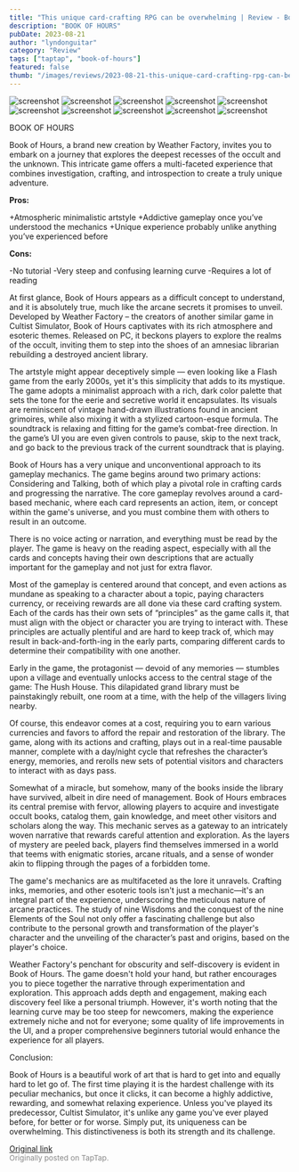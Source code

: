 ```yaml
---
title: "This unique card-crafting RPG can be overwhelming | Review - Book of Hours"
description: "BOOK OF HOURS"
pubDate: 2023-08-21
author: "lyndonguitar"
category: "Review"
tags: ["taptap", "book-of-hours"]
featured: false
thumb: "/images/reviews/2023-08-21-this-unique-card-crafting-rpg-can-be-overwhelming--review---book-of-hours-0.avif"
---
```


<div class="gallery">
  <img src="/images/reviews/2023-08-21-this-unique-card-crafting-rpg-can-be-overwhelming--review---book-of-hours-0.avif" alt="screenshot" />
  <img src="/images/reviews/2023-08-21-this-unique-card-crafting-rpg-can-be-overwhelming--review---book-of-hours-1.avif" alt="screenshot" />
  <img src="/images/reviews/2023-08-21-this-unique-card-crafting-rpg-can-be-overwhelming--review---book-of-hours-2.avif" alt="screenshot" />
  <img src="/images/reviews/2023-08-21-this-unique-card-crafting-rpg-can-be-overwhelming--review---book-of-hours-3.avif" alt="screenshot" />
  <img src="/images/reviews/2023-08-21-this-unique-card-crafting-rpg-can-be-overwhelming--review---book-of-hours-4.avif" alt="screenshot" />
  <img src="/images/reviews/2023-08-21-this-unique-card-crafting-rpg-can-be-overwhelming--review---book-of-hours-5.avif" alt="screenshot" />
  <img src="/images/reviews/2023-08-21-this-unique-card-crafting-rpg-can-be-overwhelming--review---book-of-hours-6.avif" alt="screenshot" />
  <img src="/images/reviews/2023-08-21-this-unique-card-crafting-rpg-can-be-overwhelming--review---book-of-hours-7.avif" alt="screenshot" />
  <img src="/images/reviews/2023-08-21-this-unique-card-crafting-rpg-can-be-overwhelming--review---book-of-hours-8.avif" alt="screenshot" />
  <img src="/images/reviews/2023-08-21-this-unique-card-crafting-rpg-can-be-overwhelming--review---book-of-hours-9.avif" alt="screenshot" />
</div>

BOOK OF HOURS

Book of Hours, a brand new creation by Weather Factory, invites you to embark on a journey that explores the deepest recesses of the occult and the unknown. This intricate game offers a multi-faceted experience that combines investigation, crafting, and introspection to create a truly unique adventure.


**Pros:**


+Atmospheric minimalistic artstyle
+Addictive gameplay once you’ve understood the mechanics
+Unique experience probably unlike anything you’ve experienced before


**Cons:**


-No tutorial
-Very steep and confusing learning curve
-Requires a lot of reading

At first glance, Book of Hours appears as a difficult concept to understand, and it is absolutely true, much like the arcane secrets it promises to unveil. Developed by Weather Factory – the creators of another similar game in Cultist Simulator, Book of Hours captivates with its rich atmosphere and esoteric themes. Released on PC, it beckons players to explore the realms of the occult, inviting them to step into the shoes of an amnesiac librarian rebuilding a destroyed ancient library.

The artstyle might appear deceptively simple — even looking like a Flash game from the early 2000s, yet it's this simplicity that adds to its mystique. The game adopts a minimalist approach with a rich, dark color palette that sets the tone for the eerie and secretive world it encapsulates. Its visuals are reminiscent of vintage hand-drawn illustrations found in ancient grimoires, while also mixing it with a stylized cartoon-esque formula. The soundtrack is relaxing and fitting for the game’s combat-free direction. In the game’s UI you are even given controls to pause, skip to the next track, and go back to the previous track of the current soundtrack that is playing.

Book of Hours has a very unique and unconventional approach to its gameplay mechanics. The game begins around two primary actions: Considering and Talking, both of which play a pivotal role in crafting cards and progressing the narrative. The core gameplay revolves around a card-based mechanic, where each card represents an action, item, or concept within the game's universe, and you must combine them with others to result in an outcome.

There is no voice acting or narration, and everything must be read by the player. The game is heavy on the reading aspect, especially with all the cards and concepts having their own descriptions that are actually important for the gameplay and not just for extra flavor.

Most of the gameplay is centered around that concept, and even actions as mundane as speaking to a character about a topic, paying characters currency, or receiving rewards are all done via these card crafting system. Each of the cards has their own sets of “principles” as the game calls it, that must align with the object or character you are trying to interact with. These principles are actually plentiful and are hard to keep track of, which may result in back-and-forth-ing in the early parts, comparing different cards to determine their compatibility with one another.

Early in the game, the protagonist — devoid of any memories — stumbles upon a village and eventually unlocks access to the central stage of the game: The Hush House. This dilapidated grand library must be painstakingly rebuilt, one room at a time, with the help of the villagers living nearby.

Of course, this endeavor comes at a cost, requiring you to earn various currencies and favors to afford the repair and restoration of the library. The game, along with its actions and crafting, plays out in a real-time pausable manner, complete with a day/night cycle that refreshes the character’s energy, memories, and rerolls new sets of potential visitors and characters to interact with as days pass.

Somewhat of a miracle, but somehow, many of the books inside the library have survived, albeit in dire need of management. Book of Hours embraces its central premise with fervor, allowing players to acquire and investigate occult books, catalog them, gain knowledge, and meet other visitors and scholars along the way. This mechanic serves as a gateway to an intricately woven narrative that rewards careful attention and exploration. As the layers of mystery are peeled back, players find themselves immersed in a world that teems with enigmatic stories, arcane rituals, and a sense of wonder akin to flipping through the pages of a forbidden tome.

The game's mechanics are as multifaceted as the lore it unravels. Crafting inks, memories, and other esoteric tools isn't just a mechanic—it's an integral part of the experience, underscoring the meticulous nature of arcane practices. The study of nine Wisdoms and the conquest of the nine Elements of the Soul not only offer a fascinating challenge but also contribute to the personal growth and transformation of the player's character and the unveiling of the character’s past and origins, based on the player's choice.

Weather Factory's penchant for obscurity and self-discovery is evident in Book of Hours. The game doesn't hold your hand, but rather encourages you to piece together the narrative through experimentation and exploration. This approach adds depth and engagement, making each discovery feel like a personal triumph. However, it's worth noting that the learning curve may be too steep for newcomers, making the experience extremely niche and not for everyone; some quality of life improvements in the UI, and a proper comprehensive beginners tutorial would enhance the experience for all players.

Conclusion:

Book of Hours is a beautiful work of art that is hard to get into and equally hard to let go of. The first time playing it is the hardest challenge with its peculiar mechanics, but once it clicks, it can become a highly addictive, rewarding, and somewhat relaxing experience. Unless you've played its predecessor, Cultist Simulator, it's unlike any game you've ever played before, for better or for worse. Simply put, its uniqueness can be overwhelming. This distinctiveness is both its strength and its challenge.

[Original link](https://www.taptap.io/post/6174112)<br><span style="font-size: 0.95em; color: #888;">Originally posted on TapTap.</span>
